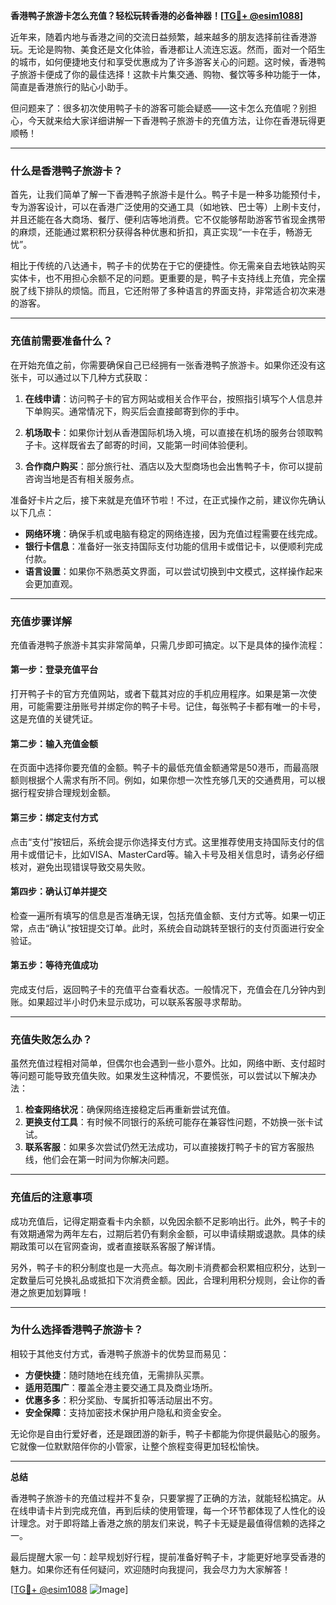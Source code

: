 **香港鸭子旅游卡怎么充值？轻松玩转香港的必备神器！[[TG💪+ @esim1088](https://t.me/s/esim1088)]**

近年来，随着内地与香港之间的交流日益频繁，越来越多的朋友选择前往香港游玩。无论是购物、美食还是文化体验，香港都让人流连忘返。然而，面对一个陌生的城市，如何便捷地支付和享受优惠成为了许多游客关心的问题。这时候，香港鸭子旅游卡便成了你的最佳选择！这款卡片集交通、购物、餐饮等多种功能于一体，简直是香港旅行的贴心小助手。

但问题来了：很多初次使用鸭子卡的游客可能会疑惑——这卡怎么充值呢？别担心，今天就来给大家详细讲解一下香港鸭子旅游卡的充值方法，让你在香港玩得更顺畅！

---

### **什么是香港鸭子旅游卡？**

首先，让我们简单了解一下香港鸭子旅游卡是什么。鸭子卡是一种多功能预付卡，专为游客设计，可以在香港广泛使用的交通工具（如地铁、巴士等）上刷卡支付，并且还能在各大商场、餐厅、便利店等地消费。它不仅能够帮助游客节省现金携带的麻烦，还能通过累积积分获得各种优惠和折扣，真正实现“一卡在手，畅游无忧”。

相比于传统的八达通卡，鸭子卡的优势在于它的便捷性。你无需亲自去地铁站购买实体卡，也不用担心余额不足的问题。更重要的是，鸭子卡支持线上充值，完全摆脱了线下排队的烦恼。而且，它还附带了多种语言的界面支持，非常适合初次来港的游客。

---

### **充值前需要准备什么？**

在开始充值之前，你需要确保自己已经拥有一张香港鸭子旅游卡。如果你还没有这张卡，可以通过以下几种方式获取：

1. **在线申请**：访问鸭子卡的官方网站或相关合作平台，按照指引填写个人信息并下单购买。通常情况下，购买后会直接邮寄到你的手中。
   
2. **机场取卡**：如果你计划从香港国际机场入境，可以直接在机场的服务台领取鸭子卡。这样既省去了邮寄的时间，又能第一时间体验便利。

3. **合作商户购买**：部分旅行社、酒店以及大型商场也会出售鸭子卡，你可以提前咨询当地是否有相关服务点。

准备好卡片之后，接下来就是充值环节啦！不过，在正式操作之前，建议你先确认以下几点：

- **网络环境**：确保手机或电脑有稳定的网络连接，因为充值过程需要在线完成。
- **银行卡信息**：准备好一张支持国际支付功能的信用卡或借记卡，以便顺利完成付款。
- **语言设置**：如果你不熟悉英文界面，可以尝试切换到中文模式，这样操作起来会更加直观。

---

### **充值步骤详解**

充值香港鸭子旅游卡其实非常简单，只需几步即可搞定。以下是具体的操作流程：

#### **第一步：登录充值平台**
打开鸭子卡的官方充值网站，或者下载其对应的手机应用程序。如果是第一次使用，可能需要注册账号并绑定你的鸭子卡号。记住，每张鸭子卡都有唯一的卡号，这是充值的关键凭证。

#### **第二步：输入充值金额**
在页面中选择你要充值的金额。鸭子卡的最低充值金额通常是50港币，而最高限额则根据个人需求有所不同。例如，如果你想一次性充够几天的交通费用，可以根据行程安排合理规划金额。

#### **第三步：绑定支付方式**
点击“支付”按钮后，系统会提示你选择支付方式。这里推荐使用支持国际支付的信用卡或借记卡，比如VISA、MasterCard等。输入卡号及相关信息时，请务必仔细核对，避免出现错误导致交易失败。

#### **第四步：确认订单并提交**
检查一遍所有填写的信息是否准确无误，包括充值金额、支付方式等。如果一切正常，点击“确认”按钮提交订单。此时，系统会自动跳转至银行的支付页面进行安全验证。

#### **第五步：等待充值成功**
完成支付后，返回鸭子卡的充值平台查看状态。一般情况下，充值会在几分钟内到账。如果超过半小时仍未显示成功，可以联系客服寻求帮助。

---

### **充值失败怎么办？**

虽然充值过程相对简单，但偶尔也会遇到一些小意外。比如，网络中断、支付超时等问题可能导致充值失败。如果发生这种情况，不要慌张，可以尝试以下解决办法：

1. **检查网络状况**：确保网络连接稳定后再重新尝试充值。
2. **更换支付工具**：有时候不同银行的系统可能存在兼容性问题，不妨换一张卡试试。
3. **联系客服**：如果多次尝试仍然无法成功，可以直接拨打鸭子卡的官方客服热线，他们会在第一时间为你解决问题。

---

### **充值后的注意事项**

成功充值后，记得定期查看卡内余额，以免因余额不足影响出行。此外，鸭子卡的有效期通常为两年左右，过期后若仍有剩余金额，可以申请续期或退款。具体的续期政策可以在官网查询，或者直接联系客服了解详情。

另外，鸭子卡的积分制度也是一大亮点。每次刷卡消费都会积累相应积分，达到一定数量后可兑换礼品或抵扣下次消费金额。因此，合理利用积分规则，会让你的香港之旅更加划算哦！

---

### **为什么选择香港鸭子旅游卡？**

相较于其他支付方式，香港鸭子旅游卡的优势显而易见：

- **方便快捷**：随时随地在线充值，无需排队买票。
- **适用范围广**：覆盖全港主要交通工具及商业场所。
- **优惠多多**：积分奖励、专属折扣等活动层出不穷。
- **安全保障**：支持加密技术保护用户隐私和资金安全。

无论你是自由行爱好者，还是跟团游的新手，鸭子卡都能为你提供最贴心的服务。它就像一位默默陪伴你的小管家，让整个旅程变得更加轻松愉快。

---

**总结**

香港鸭子旅游卡的充值过程并不复杂，只要掌握了正确的方法，就能轻松搞定。从在线申请卡片到完成充值，再到后续的使用管理，每一个环节都体现了人性化的设计理念。对于即将踏上香港之旅的朋友们来说，鸭子卡无疑是最值得信赖的选择之一。

最后提醒大家一句：趁早规划好行程，提前准备好鸭子卡，才能更好地享受香港的魅力。如果你还有任何疑问，欢迎随时向我提问，我会尽力为大家解答！

[[TG💪+ @esim1088](https://t.me/s/esim1088) ![Image](https://i.postimg.cc/4NQfJmqS/Snipaste-2025-05-13-00-14-12.png)]